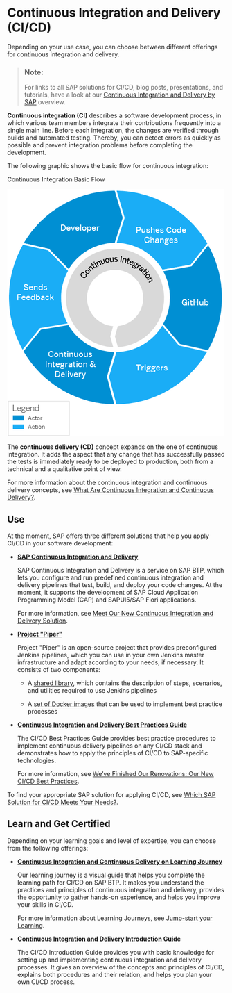 <!-- loiofe74df55b0f54e99bf6e13a3b53e1db0 -->

# Continuous Integration and Delivery \(CI/CD\)

Depending on your use case, you can choose between different offerings for continuous integration and delivery.

> ### Note:  
> For links to all SAP solutions for CI/CD, blog posts, presentations, and tutorials, have a look at our [Continuous Integration and Delivery by SAP](https://help.sap.com/viewer/product/CICD_OVERVIEW/Cloud/en-US?task=discover_task) overview.

**Continuous integration \(CI\)** describes a software development process, in which various team members integrate their contributions frequently into a single main line. Before each integration, the changes are verified through builds and automated testing. Thereby, you can detect errors as quickly as possible and prevent integration problems before completing the development.

The following graphic shows the basic flow for continuous integration:

   
  
Continuous Integration Basic Flow

 ![Continuous Integration Basic Flow](images/Continuous_Integration_Basic_Flow_87a814e.png "Continuous Integration Basic Flow") 

The **continuous delivery \(CD\)** concept expands on the one of continuous integration. It adds the aspect that any change that has successfully passed the tests is immediately ready to be deployed to production, both from a technical and a qualitative point of view.

For more information about the continuous integration and continuous delivery concepts, see [What Are Continuous Integration and Continuous Delivery?](https://help.sap.com/viewer/8cacec64ed854b2a88e9a0973e0f97a2/Cloud/en-US/5ba483a2c97b4ad5ab0148f4a6c5a9ee.html).



<a name="loiofe74df55b0f54e99bf6e13a3b53e1db0__section_tlr_g4n_nkb"/>

## Use

At the moment, SAP offers three different solutions that help you apply CI/CD in your software development:

-   [**SAP Continuous Integration and Delivery**](https://help.sap.com/viewer/product/CONTINUOUS_DELIVERY/Cloud/en-US)

    SAP Continuous Integration and Delivery is a service on SAP BTP, which lets you configure and run predefined continuous integration and delivery pipelines that test, build, and deploy your code changes. At the moment, it supports the development of SAP Cloud Application Programming Model \(CAP\) and SAPUI5/SAP Fiori applications.

    For more information, see [Meet Our New Continuous Integration and Delivery Solution](https://blogs.sap.com/2020/08/17/meet-our-new-continuous-integration-and-delivery-solution/).

-   **[Project "Piper"](https://sap.github.io/jenkins-library/)**

    Project "Piper" is an open-source project that provides preconfigured Jenkins pipelines, which you can use in your own Jenkins master infrastructure and adapt according to your needs, if necessary. It consists of two components:

    -   A [shared library](https://github.com/SAP/jenkins-library), which contains the description of steps, scenarios, and utilities required to use Jenkins pipelines

    -   A [set of Docker images](https://github.com/SAP/devops-docker-images) that can be used to implement best practice processes

-   **[Continuous Integration and Delivery Best Practices Guide](https://help.sap.com/viewer/3324745951b44b578bd65221d2ff8f9a/Cloud/en-US)**

    The CI/CD Best Practices Guide provides best practice procedures to implement continuous delivery pipelines on any CI/CD stack and demonstrates how to apply the principles of CI/CD to SAP-specific technologies.

    For more information, see [We’ve Finished Our Renovations: Our New CI/CD Best Practices](https://blogs.sap.com/2020/02/20/weve-finished-our-renovations-our-new-ci-cd-best-practices/).


To find your appropriate SAP solution for applying CI/CD, see [Which SAP Solution for CI/CD Meets Your Needs?](https://help.sap.com/viewer/Continuous-Integration-and-Delivery-by-SAP/e9fa320181124fa9808d4446a1bf69dd.html#loioa49d1ba1ecef4e9d96deffd127c4522d).



<a name="loiofe74df55b0f54e99bf6e13a3b53e1db0__section_kl1_g4n_nkb"/>

## Learn and Get Certified

Depending on your learning goals and level of expertise, you can choose from the following offerings:

-   **[Continuous Integration and Continuous Delivery on Learning Journey](https://help.sap.com/doc/221f8f84afef43d29ad37ef2af0c4adf/HP_2.0/en-US/b76f0b2e5d534c449c1f3b0fa84ab697.html)**

    Our learning journey is a visual guide that helps you complete the learning path for CI/CD on SAP BTP. It makes you understand the practices and principles of continuous integration and delivery, provides the opportunity to gather hands-on experience, and helps you improve your skills in CI/CD.

    For more information about Learning Journeys, see [Jump-start your Learning](https://help.sap.com/doc/221f8f84afef43d29ad37ef2af0c4adf/HP_2.0/en-US/0d7dd0dc8f464586a187b9b6c27c6b23.html).

-   **[Continuous Integration and Delivery Introduction Guide](https://help.sap.com/viewer/ee5a61247061455ab232c19179fe4c3b/Cloud/en-US)**

    The CI/CD Introduction Guide provides you with basic knowledge for setting up and implementing continuous integration and delivery processes. It gives an overview of the concepts and principles of CI/CD, explains both procedures and their relation, and helps you plan your own CI/CD process.


